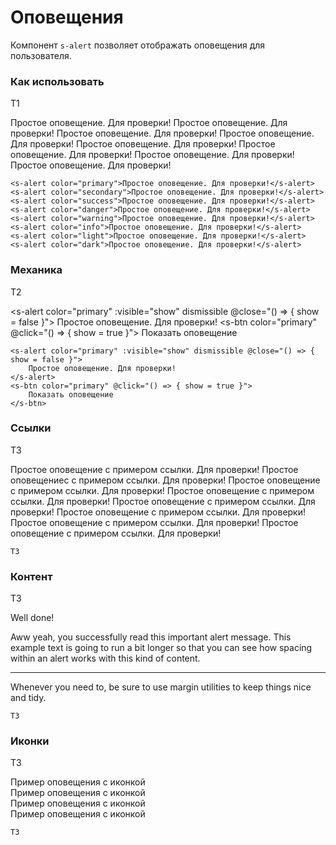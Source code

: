 # Оповещения

Компонент `s-alert` позволяет отображать оповещения для пользователя. 

### Как использовать
Т1

<s-alert color="primary">Простое оповещение. Для проверки!</s-alert>
<s-alert color="secondary">Простое оповещение. Для проверки!</s-alert>
<s-alert color="success">Простое оповещение. Для проверки!</s-alert>
<s-alert color="danger">Простое оповещение. Для проверки!</s-alert>
<s-alert color="warning">Простое оповещение. Для проверки!</s-alert>
<s-alert color="info">Простое оповещение. Для проверки!</s-alert>
<s-alert color="light">Простое оповещение. Для проверки!</s-alert>
<s-alert color="dark">Простое оповещение. Для проверки!</s-alert>

``` vue
<s-alert color="primary">Простое оповещение. Для проверки!</s-alert>
<s-alert color="secondary">Простое оповещение. Для проверки!</s-alert>
<s-alert color="success">Простое оповещение. Для проверки!</s-alert>
<s-alert color="danger">Простое оповещение. Для проверки!</s-alert>
<s-alert color="warning">Простое оповещение. Для проверки!</s-alert>
<s-alert color="info">Простое оповещение. Для проверки!</s-alert>
<s-alert color="light">Простое оповещение. Для проверки!</s-alert>
<s-alert color="dark">Простое оповещение. Для проверки!</s-alert>
```

### Механика
Т2

<s-alert color="primary" :visible="show" dismissible @close="() => { show = false }">
    Простое оповещение. Для проверки!
</s-alert>
<s-btn color="primary" @click="() => { show = true }">
    Показать оповещение
</s-btn>

``` vue
<s-alert color="primary" :visible="show" dismissible @close="() => { show = false }">
    Простое оповещение. Для проверки!
</s-alert>
<s-btn color="primary" @click="() => { show = true }">
    Показать оповещение
</s-btn>
```

### Ссылки
Т3

<s-alert color="primary">Простое оповещение с <s-alert-link href="#">примером ссылки</s-alert-link>. Для проверки!</s-alert>
<s-alert color="secondary">Простое оповещениес с <s-alert-link href="#">примером ссылки</s-alert-link>. Для проверки!</s-alert>
<s-alert color="success">Простое оповещение с <s-alert-link href="#">примером ссылки</s-alert-link>. Для проверки!</s-alert>
<s-alert color="danger">Простое оповещение с <s-alert-link href="#">примером ссылки</s-alert-link>. Для проверки!</s-alert>
<s-alert color="warning">Простое оповещение с <s-alert-link href="#">примером ссылки</s-alert-link>. Для проверки!</s-alert>
<s-alert color="info">Простое оповещение с <s-alert-link href="#">примером ссылки</s-alert-link>. Для проверки!</s-alert>
<s-alert color="light">Простое оповещение с <s-alert-link href="#">примером ссылки</s-alert-link>. Для проверки!</s-alert>
<s-alert color="dark">Простое оповещение с <s-alert-link href="#">примером ссылки</s-alert-link>. Для проверки!</s-alert>

``` vue
Т3
```

### Контент
Т3

<s-alert color="success">
  <s-alert-heading>Well done!</s-alert-heading>
  <p>Aww yeah, you successfully read this important alert message. This example text is going to run a bit longer so that you can see how spacing within an alert works with this kind of content.</p>
  <hr />
  <p class="mb-0">Whenever you need to, be sure to use margin utilities to keep things nice and tidy.</p>
</s-alert>


``` vue
Т3
```

### Иконки
Т3

<s-alert color="primary" class="d-flex align-items-center">
  <s-icon class="flex-shrink-0 me-2" icon="info-circle-fill" :size="24" /> 
  <div>
    Пример оповещения с иконкой
  </div>
</s-alert>

<s-alert color="success" class="d-flex align-items-center">
  <s-icon class="flex-shrink-0 me-2" icon="check-circle-fill" :size="24" /> 
  <div>
    Пример оповещения с иконкой
  </div>
</s-alert>
<s-alert color="warning" class="d-flex align-items-center">
  <s-icon class="flex-shrink-0 me-2" icon="exclamation-triangle-fill" :size="24" /> 
  <div>
    Пример оповещения с иконкой
  </div>
</s-alert>
<s-alert color="danger" class="d-flex align-items-center">
  <s-icon class="flex-shrink-0 me-2" icon="exclamation-triangle-fill" :size="24" />
  <div>
    Пример оповещения с иконкой
  </div>
</s-alert>

``` vue
Т3
```

<script>
  export default {
    data() {
      return { 
        show: false
      }
    }
  }
</script>